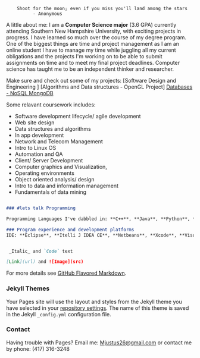         Shoot for the moon; even if you miss you'll land among the stars
              - Anonymous

A little about me: I am a **Computer Science major** (3.6 GPA) currently attending Southern New Hampshire University, with exciting projects in progress. I have learned so much over the course of my degree program. One of the biggest things are time and project management as I am an online student I have to manage my time while juggling all my current obligations and the projects I'm working on to be able to submit assignments on time and to meet my final project deadlines. Computer science has taught me to be an independent thinker and researcher.  

Make sure and check out some of my projects: 
[Software Design and Engineering ]
[Algorithms and Data structures - OpenGL Project]
[Databases - NoSQL MongoDB](https://github.com/Mjustus26/mjustus26.github.io/blob/master/CS340.Final_Project_MJ.docx.zip)

Some relavant coursework includes: 
- Software development lifecycle/ agile development
- Web site design
- Data structures and algorithms
- In app development
- Network and Telecom Management
- Intro to Linux OS
- Automation and QA
- Client/ Server Development
- Computer graphics and Visualization, 
- Operating environments
- Object oriented analysis/ design
- Intro to data and information management
- Fundamentals of data mining

```markdown

### #lets talk Programming

Programming Languages I've dabbled in: **C++**, **Java**, **Python**, **HTML5**, **CSS**, **JSON**

### Program experience and development platforms
IDE: **Eclipse**, **Itelli J IDEA CE**, **Netbeans**, **Xcode**, **Visual Studio**


 _Italic_ and `Code` text

[Link](url) and ![Image](src)
```

For more details see [GitHub Flavored Markdown](https://guides.github.com/features/mastering-markdown/).

### Jekyll Themes

Your Pages site will use the layout and styles from the Jekyll theme you have selected in your [repository settings](https://github.com/Mjustus26/mjustus26.github.io/settings). The name of this theme is saved in the Jekyll `_config.yml` configuration file.

### Contact

Having trouble with Pages? 
Email me: Mjustus26@gmail.com or 
contact me by phone: (417) 316-3248
